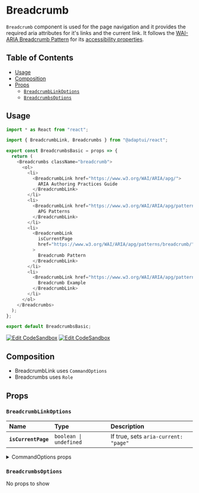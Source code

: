 # Breadcrumb

`Breadcrumb` component is used for the page navigation and it provides the
required aria attributes for it's links and the current link. It follows the
[WAI-ARIA Breadcrumb Pattern](https://www.w3.org/WAI/ARIA/apg/patterns/breadcrumb/)
for its
[accessibility properties](https://www.w3.org/WAI/ARIA/apg/patterns/breadcrumb/#:~:text=Not%20applicable.-,WAI%2DARIA%20Roles%2C%20States%2C%20and%20Properties,-Breadcrumb%20trail%20is).

## Table of Contents

- [Usage](#usage)
- [Composition](#composition)
- [Props](#props)
  - [`BreadcrumbLinkOptions`](#breadcrumblinkoptions)
  - [`BreadcrumbsOptions`](#breadcrumbsoptions)

## Usage

```js
import * as React from "react";

import { BreadcrumbLink, Breadcrumbs } from "@adaptui/react";

export const BreadcrumbsBasic = props => {
  return (
    <Breadcrumbs className="breadcrumb">
      <ol>
        <li>
          <BreadcrumbLink href="https://www.w3.org/WAI/ARIA/apg/">
            ARIA Authoring Practices Guide
          </BreadcrumbLink>
        </li>
        <li>
          <BreadcrumbLink href="https://www.w3.org/WAI/ARIA/apg/patterns/">
            APG Patterns
          </BreadcrumbLink>
        </li>
        <li>
          <BreadcrumbLink
            isCurrentPage
            href="https://www.w3.org/WAI/ARIA/apg/patterns/breadcrumb/"
          >
            Breadcrumb Pattern
          </BreadcrumbLink>
        </li>
        <li>
          <BreadcrumbLink href="https://www.w3.org/WAI/ARIA/apg/patterns/breadcrumb/">
            Breadcrumb Example
          </BreadcrumbLink>
        </li>
      </ol>
    </Breadcrumbs>
  );
};

export default BreadcrumbsBasic;
```

[![Edit CodeSandbox](https://img.shields.io/badge/Breadcrumbs-Open%20On%20CodeSandbox-%230971f1?style=for-the-badge&logo=codesandbox&labelColor=151515)](https://codesandbox.io/s/edse1g)
[![Edit CodeSandbox](https://img.shields.io/badge/Breadcrumbs%20TS-Open%20On%20CodeSandbox-%230971f1?style=for-the-badge&logo=codesandbox&labelColor=151515)](https://codesandbox.io/s/0jfmlo)

## Composition

- BreadcrumbLink uses `CommandOptions`
- Breadcrumbs uses `Role`

## Props

### `BreadcrumbLinkOptions`

| Name                | Type                              | Description                          |
| :------------------ | :-------------------------------- | :----------------------------------- |
| **`isCurrentPage`** | <code>boolean \| undefined</code> | If true, sets `aria-current: "page"` |

<details><summary>CommandOptions props</summary>
> These props are returned by the other props You can also provide these props.

| Name                         | Type                                                                                                                                                           | Description                                                                                                                                                                                                                                                                                                                                                                                                                                                                                                                                                                                                                    |
| :--------------------------- | :------------------------------------------------------------------------------------------------------------------------------------------------------------- | :----------------------------------------------------------------------------------------------------------------------------------------------------------------------------------------------------------------------------------------------------------------------------------------------------------------------------------------------------------------------------------------------------------------------------------------------------------------------------------------------------------------------------------------------------------------------------------------------------------------------------- |
| **`disabled`**               | <code>boolean \| undefined</code>                                                                                                                              | Determines whether the focusable element is disabled. If the focusableelement doesn't support the native `disabled` attribute, the`aria-disabled` attribute will be used instead.                                                                                                                                                                                                                                                                                                                                                                                                                                              |
| **`autoFocus`**              | <code>boolean \| undefined</code>                                                                                                                              | Automatically focus the element when it is mounted. It works similarly tothe native `autoFocus` prop, but solves an issue where the element isgiven focus before React effects can run.                                                                                                                                                                                                                                                                                                                                                                                                                                        |
| **`focusable`**              | <code>boolean \| undefined</code>                                                                                                                              | Whether the element should be focusable.                                                                                                                                                                                                                                                                                                                                                                                                                                                                                                                                                                                       |
| **`accessibleWhenDisabled`** | <code>boolean \| undefined</code>                                                                                                                              | Determines whether the element should be focusable even when it isdisabled.This is important when discoverability is a concern. For example:> A toolbar in an editor contains a set of special smart paste functionsthat are disabled when the clipboard is empty or when the function is notapplicable to the current content of the clipboard. It could be helpful tokeep the disabled buttons focusable if the ability to discover theirfunctionality is primarily via their presence on the toolbar.Learn more on [Focusability of disabledcontrols](https://www.w3.org/TR/wai-aria-practices-1.2/#kbd_disabled_controls). |
| **`onFocusVisible`**         | <code title="((event: SyntheticEvent&#60;Element, Event&#62;) =&#62; void) \| undefined">((event: SyntheticEvent&#60;Element, Event&#62;) =&#62; voi...</code> | Custom event handler that is called when the element is focused via thekeyboard or when a key is pressed while the element is focused.                                                                                                                                                                                                                                                                                                                                                                                                                                                                                         |
| **`clickOnEnter`**           | <code>boolean \| undefined</code>                                                                                                                              | If true, pressing the enter key will trigger a click on the button.                                                                                                                                                                                                                                                                                                                                                                                                                                                                                                                                                            |
| **`clickOnSpace`**           | <code>boolean \| undefined</code>                                                                                                                              | If true, pressing the space key will trigger a click on the button.                                                                                                                                                                                                                                                                                                                                                                                                                                                                                                                                                            |

</details>

### `BreadcrumbsOptions`

No props to show
